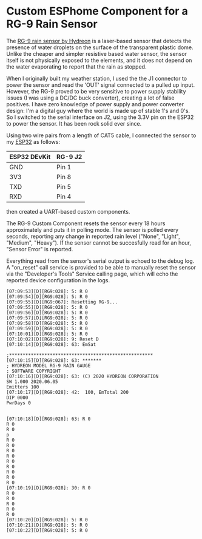 # Custom ESPhome Component for a RG-9 Rain Sensor

The [RG-9 rain sensor by Hydreon](https://rainsensors.com/products/rg-9/) is a laser-based sensor that detects the presence of water droplets on the surface of the transparent plastic dome. Unlike the cheaper and simpler resistive based water sensor, the sensor itself is not physically exposed to the elements, and it does not depend on the water evaporating to report that the rain as stopped.

When I originally built my weather station, I used the the J1 connector to power the sensor and read the 'OUT' signal connected to a pulled up input. However, the RG-9 proved to be very sensitive to power supply stability issues (I was using a DC/DC buck converter), creating a lot of false positives. I have zero knowledge of power supply and power converter design: I'm a digital guy where the world is made up of stable 1's and 0's. So I switched to the serial interface on J2, using the 3.3V pin on the ESP32 to power the sensor. It has been rock solid ever since.

Using two wire pairs from a length of CAT5 cable, I connected the sensor to my [ESP32](https://www.mischianti.org/2021/02/17/doit-esp32-dev-kit-v1-high-resolution-pinout-and-specs/) as follows:

| ESP32 DEvKit | RG-9 J2 |
| ------------ | ------- |
| GND | Pin 1 |
| 3V3 | Pin 8 |
| TXD | Pin 5 |
| RXD | Pin 4 |

then created a UART-based custom components.

The RG-9 Custom Component resets the sensor every 18 hours approximately and puts it in polling mode. The sensor is polled every seconds, reporting any change in reported rain level ("None", "Light", "Medium", "Heavy"). If the sensor cannot be succesfully read for an hour, "Sensor Error" is reported.

Everything read from the sensor's serial output is echoed to the debug log. A "on_reset" call service is provided to be able to manually reset the sensor via the "Developer's Tools" Service calling page, which will echo the reported device configuration in the logs.

```
[07:09:53][D][RG9:028]: 5: R 0
[07:09:54][D][RG9:028]: 5: R 0
[07:09:55][D][RG9:067]: Resetting RG-9...
[07:09:55][D][RG9:028]: 5: R 0
[07:09:56][D][RG9:028]: 5: R 0
[07:09:57][D][RG9:028]: 5: R 0
[07:09:58][D][RG9:028]: 5: R 0
[07:09:59][D][RG9:028]: 5: R 0
[07:10:01][D][RG9:028]: 5: R 0
[07:10:02][D][RG9:028]: 9: Reset D
[07:10:14][D][RG9:028]: 63: EmSat

;*****************************************************
[07:10:15][D][RG9:028]: 63: *******
; HYDREON MODEL RG-9 RAIN GAUGE
; SOFTWARE COPYRIGHT 
[07:10:16][D][RG9:028]: 63: (C) 2020 HYDREON CORPORATION
SW 1.000 2020.06.05
Emitters 100
[07:10:17][D][RG9:028]: 42:  100, EmTotal 200
DIP 0000
PwrDays 0


[07:10:18][D][RG9:028]: 63: R 0
R 0
R 0
p
R 0
R 0
R 0
R 0
R 0
R 0
R 0
R 0
R 0
[07:10:19][D][RG9:028]: 30: R 0
R 0
R 0
R 0
R 0
R 0
[07:10:20][D][RG9:028]: 5: R 0
[07:10:21][D][RG9:028]: 5: R 0
[07:10:22][D][RG9:028]: 5: R 0
```
